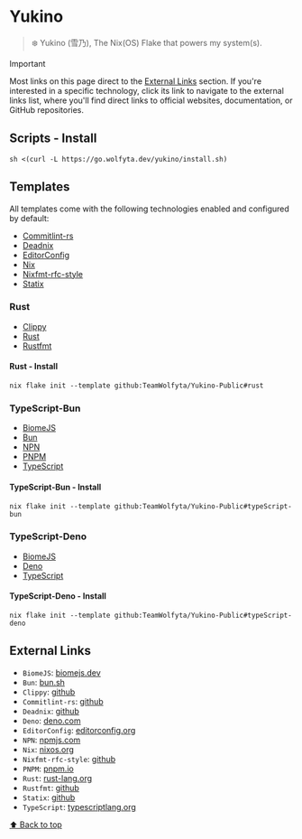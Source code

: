 # Yukino

> ❄️ Yukino (雪乃), The Nix(OS) Flake that powers my system(s).

> [!IMPORTANT]
> Most links on this page direct to the [External Links](#external-links) section. If you're interested in a specific technology, click its link to navigate to the external links list, where you'll find direct links to official websites, documentation, or GitHub repositories.

## Scripts - Install

```shell
sh <(curl -L https://go.wolfyta.dev/yukino/install.sh)
```

## Templates

All templates come with the following technologies enabled and configured by default:

- [Commitlint-rs](#external-links)
- [Deadnix](#external-links)
- [EditorConfig](#external-links)
- [Nix](#external-links)
- [Nixfmt-rfc-style](#external-links)
- [Statix](#external-links)

### Rust

- [Clippy](#external-links)
- [Rust](#external-links)
- [Rustfmt](#external-links)

#### Rust - Install

```shell
nix flake init --template github:TeamWolfyta/Yukino-Public#rust
```

### TypeScript-Bun

- [BiomeJS](#external-links)
- [Bun](#external-links)
- [NPN](#external-links)
- [PNPM](#external-links)
- [TypeScript](#external-links)

#### TypeScript-Bun - Install

```shell
nix flake init --template github:TeamWolfyta/Yukino-Public#typeScript-bun
```

### TypeScript-Deno

- [BiomeJS](#external-links)
- [Deno](#external-links)
- [TypeScript](#external-links)

#### TypeScript-Deno - Install

```shell
nix flake init --template github:TeamWolfyta/Yukino-Public#typeScript-deno
```

## External Links

- `BiomeJS`: [biomejs.dev](https://biomejs.dev)
- `Bun`: [bun.sh](https://bun.sh)
- `Clippy`: [github](https://github.com/rust-lang/rust-clippy)
- `Commitlint-rs`: [github](https://github.com/keisukeyamashita/commitlint-rs)
- `Deadnix`: [github](https://github.com/astro/deadnix)
- `Deno`: [deno.com](https://deno.com)
- `EditorConfig`: [editorconfig.org](https://editorconfig.org)
- `NPN`: [npmjs.com](https://www.npmjs.com)
- `Nix`: [nixos.org](https://nixos.org)
- `Nixfmt-rfc-style`: [github](https://github.com/NixOS/nixfmt)
- `PNPM`: [pnpm.io](https://pnpm.io/)
- `Rust`: [rust-lang.org](https://www.rust-lang.org)
- `Rustfmt`: [github](https://github.com/rust-lang/rustfmt)
- `Statix`: [github](https://github.com/oppiliappan/statix)
- `TypeScript`: [typescriptlang.org](https://www.typescriptlang.org/)

[⬆️ Back to top](#yukino)
